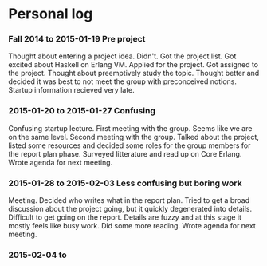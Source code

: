 # Personal log

### Fall 2014 to 2015-01-19 Pre project
Thought about entering a project idea. Didn't.
Got the project list. Got excited about Haskell on Erlang VM.
Applied for the project. Got assigned to the project.
Thought about preemptively study the topic. Thought better and decided it was best to not meet the group with preconceived notions.
Startup information recieved very late.

### 2015-01-20 to 2015-01-27 Confusing
Confusing startup lecture.
First meeting with the group. Seems like we are on the same level.
Second meeting with the group. Talked about the project, listed some resources and decided some roles for the group members for the report plan phase.
Surveyed litterature and read up on Core Erlang.
Wrote agenda for next meeting.

### 2015-01-28 to 2015-02-03 Less confusing but boring work
Meeting. Decided who writes what in the report plan. Tried to get a broad discussion about the project going, but it quickly degenerated into details.
Difficult to get going on the report. Details are fuzzy and at this stage it mostly feels like busy work.
Did some more reading.
Wrote agenda for next meeting.

### 2015-02-04 to
